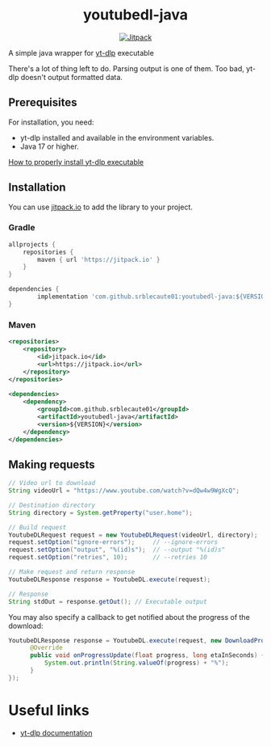 <div align="center">
    <h1 align="center">youtubedl-java</h1>
    <a target="_blank" href="https://jitpack.io/#srblecaute01/youtubedl-java">
        <img src="https://img.shields.io/jitpack/v/github/SrBlecaute01/youtubedl-javar?label=Snapshots&color=lime_green/" alt="Jitpack">
    </a>
</div>

A simple java wrapper for [yt-dlp](https://github.com/yt-dlp/yt-dlp) executable

There's a lot of thing left to do. Parsing output is one of them. Too bad, yt-dlp doesn't output formatted data.

## Prerequisites 

For installation, you need:

-   yt-dlp installed and available in the environment variables.
-   Java 17 or higher.

[How to properly install yt-dlp executable](https://github.com/yt-dlp/yt-dlp/wiki/Installation)


## Installation

You can use [jitpack.io](https://jitpack.io/#srblecaute01/youtubedl-java) to add the library to your project.

### Gradle

```gradle
allprojects {
    repositories {
        maven { url 'https://jitpack.io' }
    }
}

dependencies {
        implementation 'com.github.srblecaute01:youtubedl-java:${VERSION}'
}
```

### Maven

```xml
<repositories>
    <repository>
        <id>jitpack.io</id>
        <url>https://jitpack.io</url>
    </repository>
</repositories>
        
<dependencies>
    <dependency>
        <groupId>com.github.srblecaute01</groupId>
        <artifactId>youtubedl-java</artifactId>
        <version>${VERSION}</version>
    </dependency>
</dependencies>
```

## Making requests

```java
// Video url to download
String videoUrl = "https://www.youtube.com/watch?v=dQw4w9WgXcQ";

// Destination directory
String directory = System.getProperty("user.home");

// Build request
YoutubeDLRequest request = new YoutubeDLRequest(videoUrl, directory);
request.setOption("ignore-errors");		// --ignore-errors
request.setOption("output", "%(id)s");	// --output "%(id)s"
request.setOption("retries", 10);		// --retries 10

// Make request and return response
YoutubeDLResponse response = YoutubeDL.execute(request);

// Response
String stdOut = response.getOut(); // Executable output
```

You may also specify a callback to get notified about the progress of the download:

```java
YoutubeDLResponse response = YoutubeDL.execute(request, new DownloadProgressCallback() {
      @Override
      public void onProgressUpdate(float progress, long etaInSeconds) {
          System.out.println(String.valueOf(progress) + "%");
      }
});
```

# Useful links

-   [yt-dlp documentation](https://github.com/yt-dlp/yt-dlp/wiki)

